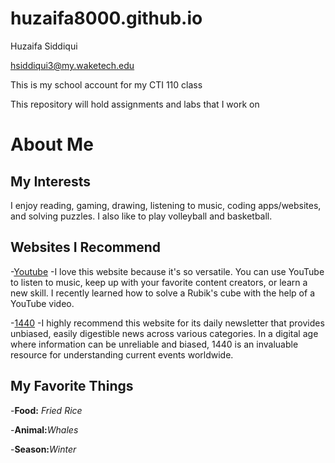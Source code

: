 # huzaifa8000.github.io

Huzaifa Siddiqui

hsiddiqui3@my.waketech.edu

This is my school account for my CTI 110 class

This repository will hold assignments and labs that I work on

# About Me
## My Interests
I enjoy reading, gaming, drawing, listening to music, coding apps/websites, and solving puzzles. I also like to play volleyball and basketball. 
## Websites I Recommend 
-[Youtube](https://www.youtube.com)  -I love this website because it's so versatile. You can use YouTube to listen to music, keep up with your favorite content creators, or learn a new skill. I recently learned how to solve a Rubik's cube with the help of a YouTube video.

-[1440](https://discover.join1440.com/)  -I highly recommend this website for its daily newsletter that provides unbiased, easily digestible news across various categories. In a digital age where information can be unreliable and biased, 1440 is an invaluable resource for understanding current events worldwide. 

## My Favorite Things
 -**Food:** _Fried Rice_
 
 -**Animal:**_Whales_

 -**Season:**_Winter_

